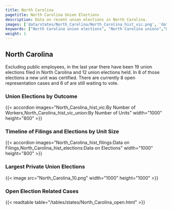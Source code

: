 ```yaml
---
title: North Carolina
pagetitle: North Carolina Union Elections
description: Data on recent union elections in North Carolina.
images: ['data/states/North_Carolina/North_Carolina_hist_vic.png', 'data/states/North_Carolina/North_Carolina_hist_size.png', 'data/states/North_Carolina/North_Carolina_10.png']
keywords: ["North Carolina union elections", "North Carolina unions","Union elections"]
weight: 1
---
```

##  North Carolina

Excluding public employees, in the last year there have been 19 union elections filed in North Carolina and 12 union elections held. In 8 of those elections a new unit was certified. There are currently 8 open representation cases and 6 of are still waiting to vote.

### Union Elections by Outcome
{{< accordion images="North_Carolina_hist_vic:By Number of Workers,North_Carolina_hist_vic_union:By Number of Units" width="1000" height="800" >}}

### Timeline of Filings and Elections by Unit Size
{{< accordion images="North_Carolina_hist_filings:Data on Filings,North_Carolina_hist_elections:Data on Elections" width="1000" height="800" >}}

### Largest Private Union Elections
{{< image src="North_Carolina_10.png" width="1000" height="1000"  >}}

### Open Election Related Cases
{{< readtable table="/tables/states/North_Carolina_open.html" >}}

